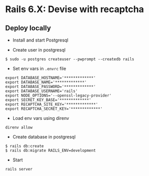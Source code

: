 # Rails 6.X: Devise with recaptcha


## Deploy locally

- Install and start Postgresql

- Create user in postgresql

```
$ sudo -u postgres createuser --pwprompt --createdb rails
```

- Set env vars in ``.envrc`` file

```
export DATABASE_HOSTNAME='*************'
export DATABASE_NAME='*************'
export DATABASE_PASSWORD='*************'
export DATABASE_USERNAME='rails'
export NODE_OPTIONS='--openssl-legacy-provider'
export SECRET_KEY_BASE='*************'
export RECAPTCHA_SITE_KEY='*************'
export RECAPTCHA_SECRET_KEY='*************'
```

- Load env vars using direnv

```
direnv allow
```

- Create database in postgresql

```
$ rails db:create
$ rails db:migrate RAILS_ENV=development
```

- Start

```
rails server
```